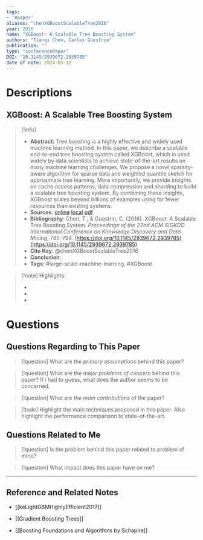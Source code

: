 ```yaml
---
tags:
- '#paper'
aliases: "chenXGBoostScalableTree2016"
year: 2016
name: "XGBoost: A Scalable Tree Boosting System"
authors: "Tianqi Chen, Carlos Guestrin"
publication: ""
type: "conferencePaper"
DOI: "10.1145/2939672.2939785"
date of note: 2024-05-12 
---
```

# Descriptions

## XGBoost: A Scalable Tree Boosting System 
> [!info] 
> - **Abstract:** Tree boosting is a highly effective and widely used machine learning method. In this paper, we describe a scalable end-to-end tree boosting system called XGBoost, which is used widely by data scientists to achieve state-of-the-art results on many machine learning challenges. We propose a novel sparsity-aware algorithm for sparse data and weighted quantile sketch for approximate tree learning. More importantly, we provide insights on cache access patterns, data compression and sharding to build a scalable tree boosting system. By combining these insights, XGBoost scales beyond billions of examples using far fewer resources than existing systems. 
> - **Sources**: [online](http://zotero.org/users/13492210/items/Y5VQ8JF7) [local](zotero://select/library/items/Y5VQ8JF7) [pdf](file:////home/lukexie/Documents/Papers/storage/59SZWKF9/Chen%20and%20Guestrin%20-%202016%20-%20XGBoost%20A%20Scalable%20Tree%20Boosting%20System.pdf) 
> - **Bibliography**: Chen, T., & Guestrin, C. (2016). XGBoost: A Scalable Tree Boosting System. _Proceedings of the 22nd ACM SIGKDD International Conference on Knowledge Discovery and Data Mining_, 785–794. [https://doi.org/10.1145/2939672.2939785](https://doi.org/10.1145/2939672.2939785)
> - **Cite Key:** @chenXGBoostScalableTree2016
> - **Conclusion**:
> - **Tags:** #large-scale-machine-learning, #XGBoost


>[!note] Highlights:
>
>-
>-
>-



# Questions
## Questions Regarding to This Paper


>[!question] 
>What are the *primary assumptions* behind this paper?



>[!question]
>What are the major *problems of concern* behind this paper? If i had to guess, what does the author seems to be concerned. 




>[!question]
>What are *the main contributions* of the paper?




>[!todo]
>Highlight the main techniques proposed in this paper. Also highlight the performance comparison to state-of-the-art.



## Questions Related to Me


> [!question] 
> Is the problem behind this paper related to problem of mine?



> [!question] 
> What impact does this paper have on me?




----

## Reference and Related Notes

- [[keLightGBMHighlyEfficient2017]]
- [[Gradient Boosting Trees]]

- [[Boosting Foundations and Algorithms by Schapire]]